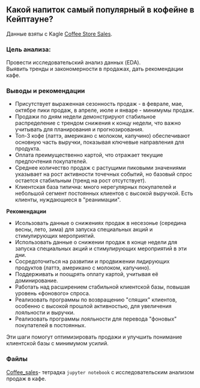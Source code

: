 ## Какой напиток самый популярный в кофейне в Кейптауне?
Данные взяты с Kagle [Coffee Store Sales](https://www.kaggle.com/datasets/reignrichard/coffee-store-sales).

### Цель анализа:

Провести исследовательский анализ данных (EDA).  
Выявить тренды и закономерности в продажах, дать рекомендации кафе.

### Выводы и рекомендации

- Присутствует выраженная сезонность продаж - в феврале, мае, октябре пики продаж, в апреле, июле и январе - минимумы продаж.
- Продажи по дням недели демонстрируют стабильное распределение с трендом снижения к концу недели, что важно учитывать для планирования и прогнозирования.
- Топ-3 кофе (латтэ, американо с молоком, капучино) обеспечивают основную часть выручки, показывая ключевые направления для продукта.
- Оплата преимущественно картой, что отражает текущие предпочтения покупателей.
- Среднее количество продаж с растущими пиковыми значениями указывает на рост активности точечных событий, но базовый спрос остается стабильным (тренд на рост отсутствует).
- Клиентская база типична: много нерегулярных покупателей и небольшой сегмент постоянных клиентов с высокой выручкой. Есть клиенты, нуждающиеся в "реанимации".

**Рекомендации**

- Исользовать данные о снижениях продаж в несезонье (середина весны, лето, зима) для запуска специальных акций и стимулирующих мероприятий.
- Использовать данные о снижении продаж в конце недели для запуска специальных акций и стимулирующих мероприятий в эти дни.
- Сосредоточиться на развитии и продвижении лидирующих продуктов (латтэ, американо с молоком, капучино).
- Поддерживать и поощрять оплату картой, учитывая её доминирование.
- Работать над расширением стабильной клиентской базы, повышая уровень «фонового» спроса.
- Реализовать программы по возвращению "спящих" клиентов, особенно с высокой прошлой активностью, для увеличения лояльности и выручки.
- Реализовать программы лояльности для перевода "фоновых" покупателей в постоянных.

Эти шаги помогут оптимизировать продажи и улучшить понимание клиентской базы с минимумом усилий.

### Файлы

[Coffee_sales](https://github.com/Zaytsev-V/data-analytics-portfolio/blob/main/PET_PROJECTS/Coffee/Coffee_sales.ipynb)- тетрадка `jupyter notebook` с исследовательским анализом продаж в кафе.
